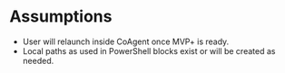 # Assumptions
- User will relaunch inside CoAgent once MVP+ is ready.
- Local paths as used in PowerShell blocks exist or will be created as needed.

